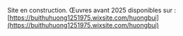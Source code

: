 ﻿Site en construction. Œuvres avant 2025 disponibles sur : [https://buithuhuong1251975.wixsite.com/huongbui](https://buithuhuong1251975.wixsite.com/huongbui)